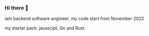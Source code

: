 ### Hi there 👋

iam backend software angineer. my code start from November 2022

my starter pack: javascipt, Go and Rust
